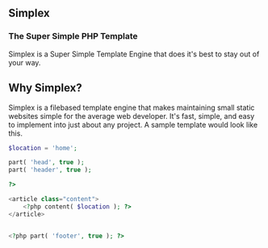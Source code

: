 ## Simplex
### The Super Simple PHP Template
Simplex is a Super Simple Template Engine that does it's best to stay out of your way. 

## Why Simplex?
Simplex is a filebased template engine that makes maintaining small static websites simple for the average web developer. It's fast, simple, and easy to implement into just about any project. A sample template would look like this.
```php
$location = 'home';

part( 'head', true );
part( 'header', true );

?>

<article class="content">
    <?php content( $location ); ?>
</article>


<?php part( 'footer', true ); ?>
```

